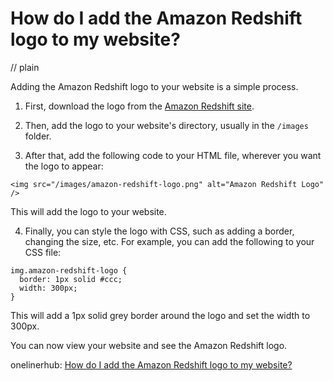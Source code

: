 # How do I add the Amazon Redshift logo to my website?
// plain

Adding the Amazon Redshift logo to your website is a simple process.

1. First, download the logo from the [Amazon Redshift site](https://aws.amazon.com/redshift/).

2. Then, add the logo to your website's directory, usually in the `/images` folder.

3. After that, add the following code to your HTML file, wherever you want the logo to appear:

```
<img src="/images/amazon-redshift-logo.png" alt="Amazon Redshift Logo" />
```

This will add the logo to your website.

4. Finally, you can style the logo with CSS, such as adding a border, changing the size, etc. For example, you can add the following to your CSS file:

```
img.amazon-redshift-logo {
  border: 1px solid #ccc;
  width: 300px;
}
```

This will add a 1px solid grey border around the logo and set the width to 300px.

You can now view your website and see the Amazon Redshift logo.

onelinerhub: [How do I add the Amazon Redshift logo to my website?](https://onelinerhub.com/amazon-redshift/how-do-i-add-the-amazon-redshift-logo-to-my-website)